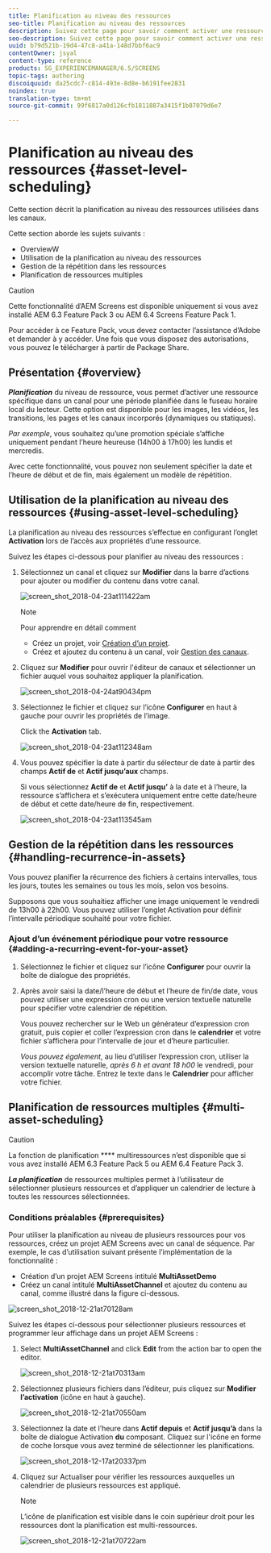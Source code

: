 ```yaml
---
title: Planification au niveau des ressources
seo-title: Planification au niveau des ressources
description: Suivez cette page pour savoir comment activer une ressource spécifique dans un canal pour une période planifiée dans le fuseau horaire local du lecteur.
seo-description: Suivez cette page pour savoir comment activer une ressource spécifique dans un canal pour une période planifiée dans le fuseau horaire local du lecteur.
uuid: b79d521b-19d4-47c8-a41a-148d7bbf6ac9
contentOwner: jsyal
content-type: reference
products: SG_EXPERIENCEMANAGER/6.5/SCREENS
topic-tags: authoring
discoiquuid: da25cdc7-c814-493e-8d8e-b6191fee2831
noindex: true
translation-type: tm+mt
source-git-commit: 99f6817a0d126cfb1811887a3415f1b87079d6e7

---
```



# Planification au niveau des ressources {#asset-level-scheduling}

Cette section décrit la planification au niveau des ressources utilisées dans les canaux.

Cette section aborde les sujets suivants :

* OverviewW
* Utilisation de la planification au niveau des ressources
* Gestion de la répétition dans les ressources
* Planification de ressources multiples


>[!CAUTION]
>
>Cette fonctionnalité d’AEM Screens est disponible uniquement si vous avez installé AEM 6.3 Feature Pack 3 ou AEM 6.4 Screens Feature Pack 1.
>
>Pour accéder à ce Feature Pack, vous devez contacter l’assistance d’Adobe et demander à y accéder. Une fois que vous disposez des autorisations, vous pouvez le télécharger à partir de Package Share.

## Présentation {#overview}

***Planification*** du niveau de ressource, vous permet d’activer une ressource spécifique dans un canal pour une période planifiée dans le fuseau horaire local du lecteur. Cette option est disponible pour les images, les vidéos, les transitions, les pages et les canaux incorporés (dynamiques ou statiques).

*Par exemple*, vous souhaitez qu’une promotion spéciale s’affiche uniquement pendant l’heure heureuse (14h00 à 17h00) les lundis et mercredis.

Avec cette fonctionnalité, vous pouvez non seulement spécifier la date et l’heure de début et de fin, mais également un modèle de répétition.

## Utilisation de la planification au niveau des ressources {#using-asset-level-scheduling}

La planification au niveau des ressources s’effectue en configurant l’onglet **Activation** lors de l’accès aux propriétés d’une ressource.

Suivez les étapes ci-dessous pour planifier au niveau des ressources :

1. Sélectionnez un canal et cliquez sur **Modifier** dans la barre d’actions pour ajouter ou modifier du contenu dans votre canal.

   ![screen_shot_2018-04-23at111422am](assets/screen_shot_2018-04-23at111422am.png)

   >[!NOTE]
   >
   >Pour apprendre en détail comment
   >
   >* Créez un projet, voir [Création d’un projet](creating-a-screens-project.md).
   >* Créez et ajoutez du contenu à un canal, voir [Gestion des canaux](managing-channels.md).


1. Cliquez sur **Modifier** pour ouvrir l'éditeur de canaux et sélectionner un fichier auquel vous souhaitez appliquer la planification.

   ![screen_shot_2018-04-24at90434pm](assets/screen_shot_2018-04-24at90434pm.png)

1. Sélectionnez le fichier et cliquez sur l’icône **Configurer** en haut à gauche pour ouvrir les propriétés de l’image.

   Click the **Activation** tab.

   ![screen_shot_2018-04-23at112348am](assets/screen_shot_2018-04-23at112348am.png)

1. Vous pouvez spécifier la date à partir du sélecteur de date à partir des champs **Actif de** et **Actif jusqu’aux** champs.

   Si vous sélectionnez **Actif de** et **Actif jusqu’** à la date et à l’heure, la ressource s’affichera et s’exécutera uniquement entre cette date/heure de début et cette date/heure de fin, respectivement.

   ![screen_shot_2018-04-23at113545am](assets/screen_shot_2018-04-23at113545am.png)

## Gestion de la répétition dans les ressources {#handling-recurrence-in-assets}

Vous pouvez planifier la récurrence des fichiers à certains intervalles, tous les jours, toutes les semaines ou tous les mois, selon vos besoins.

Supposons que vous souhaitiez afficher une image uniquement le vendredi de 13h00 à 22h00. Vous pouvez utiliser l’onglet Activation pour définir l’intervalle périodique souhaité pour votre fichier.

### Ajout d’un événement périodique pour votre ressource {#adding-a-recurring-event-for-your-asset}

1. Sélectionnez le fichier et cliquez sur l’icône **Configurer** pour ouvrir la boîte de dialogue des propriétés.
1. Après avoir saisi la date/l’heure de début et l’heure de fin/de date, vous pouvez utiliser une expression cron ou une version textuelle naturelle pour spécifier votre calendrier de répétition.

   Vous pouvez rechercher sur le Web un générateur d’expression cron gratuit, puis copier et coller l’expression cron dans le **calendrier** et votre fichier s’affichera pour l’intervalle de jour et d’heure particulier.

   *Vous pouvez également*, au lieu d’utiliser l’expression cron, utiliser la version textuelle naturelle, *après 6 h et avant 18 h00* le vendredi, pour accomplir votre tâche. Entrez le texte dans le **Calendrier** pour afficher votre fichier.

## Planification de ressources multiples {#multi-asset-scheduling}

>[!CAUTION]
>
>La fonction de planification **** multiressources n’est disponible que si vous avez installé AEM 6.3 Feature Pack 5 ou AEM 6.4 Feature Pack 3.

***La planification*** de ressources multiples permet à l’utilisateur de sélectionner plusieurs ressources et d’appliquer un calendrier de lecture à toutes les ressources sélectionnées.

### Conditions préalables {#prerequisites}

Pour utiliser la planification au niveau de plusieurs ressources pour vos ressources, créez un projet AEM Screens avec un canal de séquence. Par exemple, le cas d’utilisation suivant présente l’implémentation de la fonctionnalité :

* Création d’un projet AEM Screens intitulé **MultiAssetDemo**
* Créez un canal intitulé **MultiAssetChannel** et ajoutez du contenu au canal, comme illustré dans la figure ci-dessous.

![screen_shot_2018-12-21at70128am](assets/screen_shot_2018-12-21at70128am.png)

Suivez les étapes ci-dessous pour sélectionner plusieurs ressources et programmer leur affichage dans un projet AEM Screens :

1. Select **MultiAssetChannel** and click **Edit** from the action bar to open the editor.

   ![screen_shot_2018-12-21at70313am](assets/screen_shot_2018-12-21at70313am.png)

1. Sélectionnez plusieurs fichiers dans l’éditeur, puis cliquez sur **Modifier l’activation** (icône en haut à gauche).

   ![screen_shot_2018-12-21at70550am](assets/screen_shot_2018-12-21at70550am.png)

1. Sélectionnez la date et l’heure dans **Actif depuis** et **Actif jusqu’à** dans la boîte de dialogue Activation **du** composant. Cliquez sur l'icône en forme de coche lorsque vous avez terminé de sélectionner les planifications.

   ![screen_shot_2018-12-17at20337pm](assets/screen_shot_2018-12-17at20337pm.png)

1. Cliquez sur Actualiser pour vérifier les ressources auxquelles un calendrier de plusieurs ressources est appliqué.

   >[!NOTE]
   >
   >L’icône de planification est visible dans le coin supérieur droit pour les ressources dont la planification est multi-ressources.

   ![screen_shot_2018-12-21at70722am](assets/screen_shot_2018-12-21at70722am.png)

